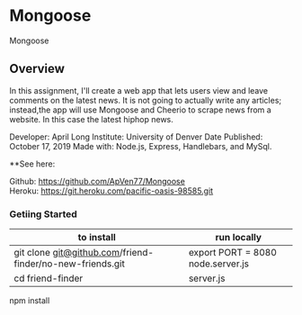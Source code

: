 # Mongoose
Mongoose

## Overview
In this assignment, I'll create a web app that lets users view and leave comments on the latest news. It is not going to actually write any articles; instead,the app will use Mongoose and Cheerio  to scrape news from a website. In this case the latest hiphop news. 

Developer: April Long
Institute: University of Denver
Date Published: October 17, 2019
Made with: Node.js, Express, Handlebars, and MySql.


**See here:

Github: https://github.com/ApVen77/Mongoose <br>
Heroku: https://git.heroku.com/pacific-oasis-98585.git 

### Getiing Started

**to install**  | **run locally**  
----------------| ----------------
git clone git@github.com/friend-finder/no-new-friends.git | export PORT = 8080   node.server.js
cd friend-finder                                          | server.js
npm install   
